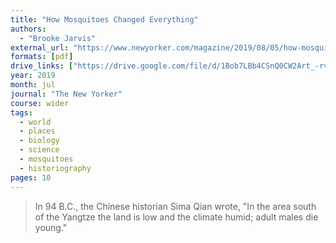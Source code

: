 ```yaml
---
title: "How Mosquitoes Changed Everything"
authors:
  - "Brooke Jarvis"
external_url: "https://www.newyorker.com/magazine/2019/08/05/how-mosquitoes-changed-everything"
formats: [pdf]
drive_links: ["https://drive.google.com/file/d/1Bob7LBb4CSnQ0CW2Art_-rvKrcRjZXR_/view?usp=drivesdk"]
year: 2019
month: jul
journal: "The New Yorker"
course: wider
tags:
  - world
  - places
  - biology
  - science
  - mosquitoes
  - historiography
pages: 10
---
```


> In 94 B.C., the Chinese historian Sima Qian wrote, "In the area south of the Yangtze the land is low and the climate humid; adult males die young." 
